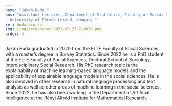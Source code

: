 ```yaml
---
name: "Jakab Buda "
pos: "Assistant Lecturer, Department of Statistics, Faculty of Social Sciences,
  University of Eötvös Loránd, Hungary "
ref: buda-bio_en
img: /img/screenshot-2023-09-27-211629.png
order: 4
---
```

Jakab Buda graduated in 2020 from the ELTE Faculty of Social Sciences with a master’s degree in Survey Statistics. Since 2022 he is a PhD student at the ELTE Faculty of Social Sciences, Doctoral School of Sociology, Interdisciplinary Social Research. His PhD research topic is the explainability of machine learning-based language models and the applicability of explainable language models in the social sciences. He is also involved in other research in natural language processing and text analysis as well as other areas of machine learning in the social sciences. Since 2022, he has also been working in the Department of Artificial Intelligence at the Rényi Alfréd Institute for Mathematical Research.
